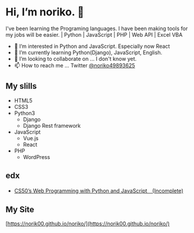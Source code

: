 # Hi, I’m noriko. 👋

I've been learning the Programing languages. I have been making tools for my jobs will be easier. | Python | JavaScript | PHP | Web API | Excel VBA

- 👀 I’m interested in Python and JavaScript. Especially now React
- 🌱 I’m currently learning Python(Django), JavaScript, English.
- 💞️ I’m looking to collaborate on ... I don't know yet.
- 📫 How to reach me ... Twitter [@noriko49893625](https://twitter.com/noriko49893625)

## My slills
- HTML5
- CSS3
- Python3
  - Django
  - Django Rest framework
- JavaScript
  - Vue.js
  - React
- PHP
  - WordPress


## edx
  - [CS50’s Web Programming with Python and JavaScript　(Incomplete)](https://cs50.harvard.edu/web/2020/)


## My Site
[https://norik00.github.io/noriko/](https://norik00.github.io/noriko/)


<!---
norik00/norik00 is a ✨ special ✨ repository because its `README.md` (this file) appears on your GitHub profile.
You can click the Preview link to take a look at your changes.
--->
